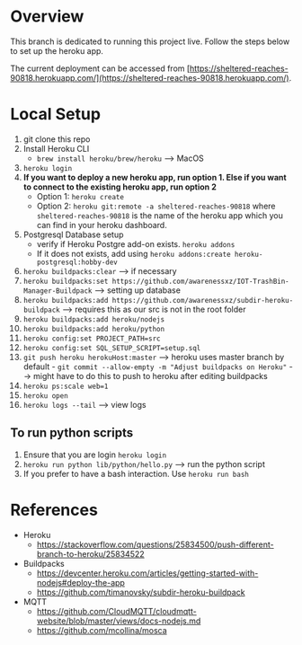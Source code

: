 # Overview

This branch is dedicated to running this project live. Follow the steps below to set up the heroku app.

The current deployment can be accessed from [https://sheltered-reaches-90818.herokuapp.com/](https://sheltered-reaches-90818.herokuapp.com/).

# Local Setup
1. git clone this repo
2. Install Heroku CLI
	- `brew install heroku/brew/heroku` --> MacOS
3. `heroku login`
4. **If you want to deploy a new heroku app, run option 1. Else if you want to connect to the existing heroku app, run option 2**
	- Option 1: `heroku create`
	- Option 2: `heroku git:remote -a sheltered-reaches-90818` where `sheltered-reaches-90818` is the name of the heroku app which you can find in your heroku dashboard.
5. Postgresql Database setup
	- verify if Heroku Postgre add-on exists. `heroku addons`
	- If it does not exists, add using `heroku addons:create heroku-postgresql:hobby-dev`
6. `heroku buildpacks:clear` --> if necessary
7. `heroku buildpacks:set https://github.com/awarenessxz/IOT-TrashBin-Manager-Buildpack` --> setting up database	
8. `heroku buildpacks:add https://github.com/awarenessxz/subdir-heroku-buildpack` --> requires this as our src is not in the root folder
9. `heroku buildpacks:add heroku/nodejs`
10. `heroku buildpacks:add heroku/python`
11. `heroku config:set PROJECT_PATH=src`
12. `heroku config:set SQL_SETUP_SCRIPT=setup.sql`
13. `git push heroku herokuHost:master` --> heroku uses master branch by default
		- `git commit --allow-empty -m "Adjust buildpacks on Heroku"` --> might have to do this to push to heroku after editing buildpacks
14. `heroku ps:scale web=1`
15. `heroku open`
16. `heroku logs --tail` --> view logs

## To run python scripts
1. Ensure that you are login `heroku login`
2. `heroku run python lib/python/hello.py` --> run the python script
3. If you prefer to have a bash interaction. Use `heroku run bash` 

# References
- Heroku 
	- https://stackoverflow.com/questions/25834500/push-different-branch-to-heroku/25834522
- Buildpacks
	- https://devcenter.heroku.com/articles/getting-started-with-nodejs#deploy-the-app
	- https://github.com/timanovsky/subdir-heroku-buildpack
- MQTT
	- https://github.com/CloudMQTT/cloudmqtt-website/blob/master/views/docs-nodejs.md
	- https://github.com/mcollina/mosca



